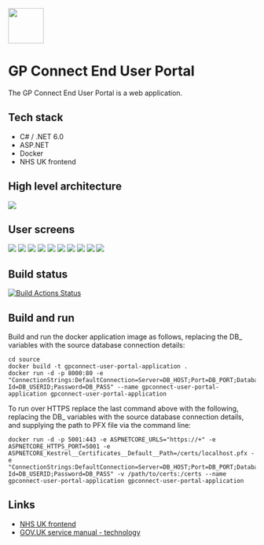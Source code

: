 <img src="documentation/images/logo.png" height=72>

# GP Connect End User Portal

The GP Connect End User Portal is a web application.

## Tech stack

- C# / .NET 6.0
- ASP.NET
- Docker
- NHS UK frontend

## High level architecture

<img src="documentation/images/gpc-nationaldatasharingportal-high-level-architecture.png">

## User screens

<img src="documentation/images/1.png">
<img src="documentation/images/2.png">
<img src="documentation/images/3.png">
<img src="documentation/images/4.png">
<img src="documentation/images/5.png">
<img src="documentation/images/6.png">
<img src="documentation/images/7.png">
<img src="documentation/images/8.png">
<img src="documentation/images/9.png">
<img src="documentation/images/10.png">

## Build status

[![Build Actions Status](https://github.com/nhsconnect/gpconnect-user-portal/workflows/CI/badge.svg)](https://github.com/nhsconnect/gpconnect-user-portal/actions)

## Build and run

Build and run the docker application image as follows, replacing the DB_ variables with the source database connection details:

```
cd source
docker build -t gpconnect-user-portal-application .
docker run -d -p 8000:80 -e "ConnectionStrings:DefaultConnection=Server=DB_HOST;Port=DB_PORT;Database=DB_DBNAME;User Id=DB_USERID;Password=DB_PASS" --name gpconnect-user-portal-application gpconnect-user-portal-application
```

To run over HTTPS replace the last command above with the following, replacing the DB_ variables with the source database connection details, and supplying the path to PFX file via the command line:

```
docker run -d -p 5001:443 -e ASPNETCORE_URLS="https://+" -e ASPNETCORE_HTTPS_PORT=5001 -e ASPNETCORE_Kestrel__Certificates__Default__Path=/certs/localhost.pfx -e "ConnectionStrings:DefaultConnection=Server=DB_HOST;Port=DB_PORT;Database=DB_DBNAME;User Id=DB_USERID;Password=DB_PASS" -v /path/to/certs:/certs --name gpconnect-user-portal-application gpconnect-user-portal-application
```

## Links

- [NHS UK frontend](https://github.com/nhsuk/nhsuk-frontend)
- [GOV.UK service manual - technology](https://www.gov.uk/service-manual/technology)

 
